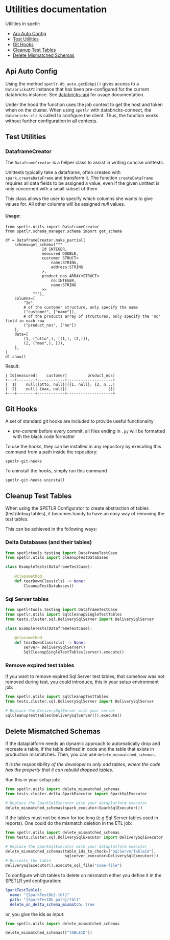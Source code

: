 # Utilities documentation

Utilities in spetlr:

* [Api Auto Config](#api-auto-config)
* [Test Utilities](#test-utilities)
* [Git Hooks](#git-hooks)
* [Cleanup Test Tables](#cleanup-test-tables)
* [Delete Mismatched Schemas](#delete-mismatched-schemas)

## Api Auto Config

Using the method `spetlr.db_auto.getDbApi()` gives access to a 
`DatabricksAPI` instance that has been pre-configured for the 
current databricks instance. See [databricks-api](https://pypi.org/project/databricks-api/)
for usage documentation.

Under the hood the function uses the job context to get the host and token
when on the cluster. When using `spetlr` with databricks-connect, the `databricks-cli` is
called to configure the client. Thus, the function works without further configuration
in all contexts.

## Test Utilities

### DataframeCreator

The `DataframeCreator` is a helper class to assist in writing concise unittests.

Unittests typically take a dataframe, often created with `spark.createDataFrame` and transform it.
The function `createDataFrame` requires all data fields to be assigned a value, even if the given unittest is only concerned with a small subset of them.

This class allows the user to specify which columns she wants to give values for. All other columns will be assigned *null* values.

#### Usage:

```python3
from spetlr.utils import DataframeCreator
from spetlr.schema_manager.schema import get_schema

df = DataframeCreator.make_partial(
    schema=get_schema("""
                Id INTEGER,
                measured DOUBLE,
                customer STRUCT<
                    name:STRING,
                    address:STRING
                >,
                product_nos ARRAY<STRUCT<
                    no:INTEGER,
                    name:STRING
                >>
            """),
    columns=[
        "Id",
        # of the customer structure, only specify the name
        ("customer", ["name"]),
        # of the products array of structures, only specify the 'no' field in each row
        ("product_nos", ["no"])
    ],
    data=[
        (1, ("otto",), [(1,), (2,)]),
        (2, ("max",), []),
    ],
)
df.show()
```
Result:
```
| Id|measured|    customer|         product_nos|
+---+--------+------------+--------------------+
|  1|    null|{otto, null}|[{1, null}, {2, n...|
|  2|    null| {max, null}|                  []|
+---+--------+------------+--------------------+
```

## Git Hooks

A set of standard git hooks are included to provide useful functionality

- *pre-commit* before every commit, all files ending in `.py` will be formatted with the black code formatter

To use the hooks, they can be installed in any repository by executing this command from a path inside the repository:

    spetlr-git-hooks

To uninstall the hooks, simply run this command

    spetlr-git-hooks uninstall

## Cleanup Test Tables
When using the SPETLR Configurator to create abstraction of tables (test/debug tables),
it becomes handy to have an easy way of removing the test tables.

This can be achieved in the following ways:


### Delta Databases (and their tables)

```python
from spetlrtools.testing import DataframeTestCase
from spetlr.utils import CleanupTestDatabases

class ExampleTests(DataframeTestCase):
    
    @classmethod
    def tearDownClass(cls) -> None:
        CleanupTestDatabases()
```

### Sql Server tables

```python
from spetlrtools.testing import DataframeTestCase
from spetlr.utils import SqlCleanupSingleTestTables
from tests.cluster.sql.DeliverySqlServer import DeliverySqlServer

class ExampleTests(DataframeTestCase):
    
    @classmethod
    def tearDownClass(cls) -> None:
        server= DeliverySqlServer()
        SqlCleanupSingleTestTables(server).execute()
```

### Remove expired test tables
If you want to remove expired Sql Server test tables,
that somehow was not removed during test, you could introduce,
this in your setup environment job:

```python
from spetlr.utils import SqlCleanupTestTables
from tests.cluster.sql.DeliverySqlServer import DeliverySqlServer

# Replace the DeliverySqlServer with your server
SqlCleanupTestTables(DeliverySqlServer()).execute()
```

## Delete Mismatched Schemas
If the dataplatform needs an dynamic approach to automatically drop
and recreate a table, if the table defined in code and the table
that exists in production mismatches. Then, you can use `delete_mismatched_schemas`.

*It is the responsibility of the developer to only add tables,
where the code has the property that it can rebuild dropped tables.*

Run this in your setup job:

```python
from spetlr.utils import delete_mismatched_schemas
from tests.cluster.delta.SparkExecutor import SparkSqlExecutor

# Replace the SparkSqlExecutor with your dataplatform executor
delete_mismatched_schemas(spark_executor=SparkSqlExecutor())
```

If the tables must not be down for too long (e.g Sql Server tables used in reports).
One could do the mismatch deletion in the ETL job:

```python
from spetlr.utils import delete_mismatched_schemas
from tests.cluster.sql.DeliverySqlExecutor import DeliverySqlExecutor

# Replace the SparkSqlExecutor with your dataplatform executor
delete_mismatched_schemas(table_ids_to_check=["SqlServerTableId"],
                          sqlserver_executor=DeliverySqlExecutor())
# Recreate the table
DeliverySqlExecutor().execute_sql_file("some-file")
```

To configure which tables to delete on mismatch either you define it in the SPETLR yml configuration:

```yaml
SparkTestTable1:
  name: "{SparkTestDb}.tbl1"
  path: "{SparkTestDb_path}/tbl1"
  delete_on_delta_schema_mismatch: true
```

or, you give the ids as input:
````python
from spetlr.utils import delete_mismatched_schemas

delete_mismatched_schemas(["TABLEID"])
````

